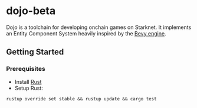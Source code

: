 # dojo-beta

Dojo is a toolchain for developing onchain games on Starknet. It implements an Entity Component System heavily inspired by the [Bevy engine](https://bevyengine.org/).

## Getting Started
### Prerequisites
- Install [Rust](https://www.rust-lang.org/tools/install)
- Setup Rust:
```
rustup override set stable && rustup update && cargo test
```
